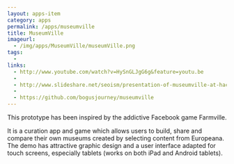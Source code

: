 ```yaml
---
layout: apps-item
category: apps
permalink: /apps/museumville
title: MuseumVille
imageurl:
  - /img/apps/MuseumVille/museumVille.png
tags:
  - 
links:
  - http://www.youtube.com/watch?v=HySnGLJgG6g&feature=youtu.be
  - 
  - http://www.slideshare.net/seoism/presentation-of-museumville-at-hack4europe-8429998
  - 
  - https://github.com/bogusjourney/museumville
---
```


This prototype has been inspired by the addictive Facebook game Farmville.

 It is a curation app and game which allows users to build, share and compare their own museums created by selecting content from Europeana. The demo has attractive graphic design and a user interface adapted for touch screens, especially tablets (works on both iPad and Android tablets).
